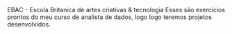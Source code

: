EBAC - Escola Britanica de artes criativas & tecnologia
Esses são exercícios prontos do meu curso de analista de dados, logo logo teremos projetos desenvolvidos.
